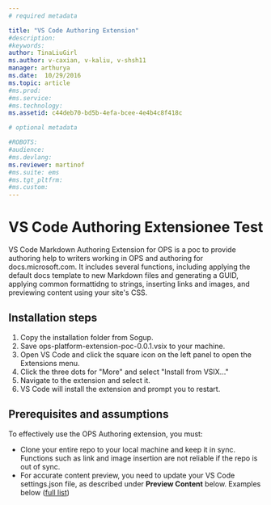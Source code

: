 ```yaml
---
# required metadata

title: "VS Code Authoring Extension"
#description:
#keywords:
author: TinaLiuGirl
ms.author: v-caxian, v-kaliu, v-shsh11
manager: arthurya
ms.date:  10/29/2016
ms.topic: article
#ms.prod:
#ms.service:
#ms.technology:
ms.assetid: c44deb70-bd5b-4efa-bcee-4e4b4c8f418c

# optional metadata

#ROBOTS:
#audience:
#ms.devlang:
ms.reviewer: martinof
#ms.suite: ems
#ms.tgt_pltfrm:
#ms.custom:
---
```



# VS Code Authoring Extensionee Test

VS Code Markdown Authoring Extension for OPS is a poc to provide authoring help to writers working in OPS and authoring for docs.microsoft.com. It includes several functions, including applying the default docs template to new Markdown files and generating a GUID, applying common formattidng to strings, inserting links and images, and previewing content using your site's CSS.

## Installation steps

1. Copy the installation folder from Sogup.
2. Save ops-platform-extension-poc-0.0.1.vsix to your machine.
3. Open VS Code and click the square icon on the left panel to open the Extensions menu.
4. Click the three dots for "More" and select "Install from VSIX..."
5. Navigate to the extension and select it.
6. VS Code will install the extension and prompt you to restart.

## Prerequisites and assumptions

To effectively use the OPS Authoring extension, you must:
- Clone your entire repo to your local machine and keep it in sync. Functions such as link and image insertion are not reliable if the repo is out of sync.
- For accurate content preview, you need to update your VS Code settings.json file, as described under **Preview Content** below.
Examples below ([full list](http://docs.microsoft.com/en-us/locale.aspx))
